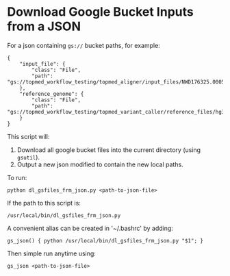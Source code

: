 # Download Google Bucket Inputs from a JSON
For a json containing `gs://` bucket paths, for example:

```
{
    "input_file": {
        "class": "File",
        "path": "gs://topmed_workflow_testing/topmed_aligner/input_files/NWD176325.0005.recab.cram"
    },
    "reference_genome": {
        "class": "File",
        "path": "gs://topmed_workflow_testing/topmed_variant_caller/reference_files/hg38/hs38DH.fa"
    }
}
```

This script will:
1. Download all google bucket files into the current directory (using `gsutil`).
2. Output a new json modified to contain the new local paths.

To run:

`python dl_gsfiles_frm_json.py <path-to-json-file>`

If the path to this script is:

`/usr/local/bin/dl_gsfiles_frm_json.py`

A convenient alias can be created in '~/.bashrc' by adding:

`gs_json() { python /usr/local/bin/dl_gsfiles_frm_json.py "$1"; }`

Then simple run anytime using:

`gs_json <path-to-json-file>`
